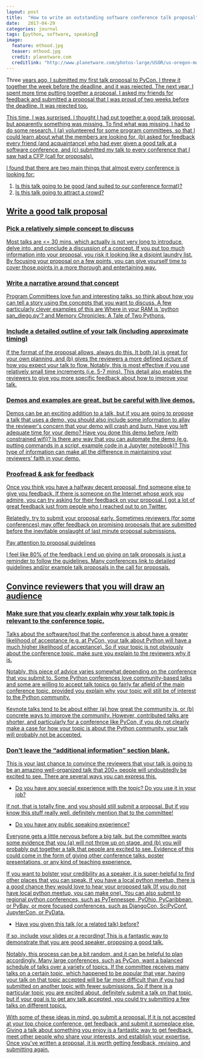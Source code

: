 ```yaml
---
layout: post
title:  "How to write an outstanding software conference talk proposal"
date:   2017-04-29
categories: journal
tags: [python, software, speaking]
image:
  feature: mthood.jpg
  teaser: mthood.jpg
  credit: planetware.com  
  creditlink: "http://www.planetware.com/photos-large/USOR/us-oregon-mount-hood-2.jpg"
---
```


<p class="intro"><span class="dropcap">T</span>hree <a href="http://www.sighpc.org/fellowships">years ago, I submitted my first talk proposal to PyCon. I threw it together the week before the deadline, and it was rejected. The next year, I spent more time putting together a proposal. I asked my friends for feedback and submitted a proposal that I was proud of two weeks before the deadline.  It was rejected too.</p>

This time, I was surprised. I thought I had put together a good talk proposal, but apparently something was missing.  To find what was missing, I had to do some research.  I (a) volunteered for some program committees, so that I could learn about what the members are looking for, (b) asked for feedback every friend (and acquaintance) who had ever given a good talk at a software conference, and (c) submitted my talk to every conference that I saw had a CFP (call for proposals).

I found that there are two main things that almost every conference is looking for:

1. Is this talk going to be good (and suited to our conference format)? 
2. Is this talk going to attract a crowd? 

## Write a good talk proposal

### Pick a relatively simple concept to discuss

Most talks are <= 30 mins, which actually is not very long to introduce, delve into, and conclude a discussion of a concept. If you put too much information into your proposal, you risk it looking like a disjoint laundry list. By focusing your proposal on a few points, you can give yourself time to cover those points in a more thorough and entertaining way.  

### Write a narrative around that concept 

Program Committees love fun and interesting talks, so think about how you can tell a story using the concepts that you want to discuss. A few particularly clever examples of this are Where in your RAM is 'python san_diego.py'? and Memory Chronicles: A Tale of Two Pythons. 
 
### Include a detailed outline of your talk (including approximate timing)

If the format of the proposal allows, always do this. It both (a) is great for your own planning, and (b) gives the reviewers a more defined picture of how you expect your talk to flow. Notably, this is most effective if you use relatively small time increments (i.e. 5-7 mins). This detail also enables the reviewers to give you more specific feedback about how to improve your talk. 

### Demos and examples are great, but be careful with live demos. 

Demos can be an exciting addition to a talk, but if you are going to propose a talk that uses a demo, you should also include some information to allay the reviewer's concern that your demo will crash and burn. Have you left adequate time for your demo? Have you done this demo before (with constrained wifi)? Is there any way that you can automate the demo (e.g. putting commands in a script, example code in a Jupyter notebook)? This type of information can make all the difference in maintaining your reviewers' faith in your demo. 

### Proofread & ask for feedback 

Once you think you have a halfway decent proposal, find someone else to give you feedback. If there is someone on the Internet whose work you admire, you can try asking for their feedback on your proposal. I got a lot of great feedback just from people who I reached out to on Twitter. 

Relatedly, try to submit your proposal early. Sometimes reviewers (for some conferences) may offer feedback on promising proposals that are submitted before the inevitable onslaught of last minute proposal submissions. 

Pay attention to proposal guidelines 

I feel like 80% of the feedback I end up giving on talk proposals is just a reminder to follow the guidelines. Many conferences link to detailed guidelines and/or example talk proposals in the call for proposals. 
 
## Convince reviewers that you will draw an audience 

### Make sure that you clearly explain why your talk topic is relevant to the conference topic.

Talks about the software/tool that the conference is about have a greater likelihood of acceptance (e.g. at PyCon, your talk about Python will have a much higher likelihood of acceptance). So if your topic is not obviously about the conference topic, make sure you explain to the reviewers why it is. 

Notably, this piece of advice varies somewhat depending on the conference that you submit to. Some Python conferences love community-based talks and some are willing to accept talk topics go fairly far afield of the main conference topic, provided you explain why your topic will still be of interest to the Python community. 

Keynote talks tend to be about either (a) how great the community is, or (b) concrete ways to improve the community. However, contributed talks are shorter, and particularly for a conference like PyCon, if you do not clearly make a case for how your topic is about the Python community, your talk will probably not be accepted.  

### Don’t leave the “additional information” section blank. 

This is your last chance to convince the reviewers that your talk is going to be an amazing well-organized talk that 200+ people will undoubtedly be excited to see. There are several ways you can express this. 

- Do you have any special experience with the topic?  Do you use it in your job? 

If not, that is totally fine, and you should still submit a proposal. But if you know this stuff really well, definitely mention that to the committee! 

- Do you have any public speaking experience? 

Everyone gets a little nervous before a big talk, but the committee wants some evidence that you (a) will not throw up on stage, and (b) you will probably put together a talk that people are excited to see.  Evidence of this could come in the form of giving other conference talks, poster presentations, or any kind of teaching experience. 

If you want to bolster your credibility as a speaker, it is super-helpful to find other places that you can speak. If you have a local python meetup, there is a good chance they would love to hear your proposed talk (If you do not have local python meetup, you can make one). You can also submit to regional python conferences, such as PyTennessee, PyOhio, PyCaribbean, or PyBay, or more focused conferences, such as DjangoCon, SciPyConf, JupyterCon, or PyData. 

- Have you given this talk (or a related talk) before? 

If so, include your slides or a recording! This is a fantastic way to demonstrate that you are good speaker, proposing a good talk.

Notably, this process can be a bit random, and it can be helpful to plan accordingly. Many large conferences, such as PyCon, want a balanced schedule of talks over a variety of topics. If the committee receives many talks on a certain topic, which happened to be popular that year, having your talk on that topic accepted will be far more difficult than if you had submitted on another topic with fewer submissions. So if there is a particular topic you are excited about, definitely submit a talk on that topic, but if your goal is to get any talk accepted, you could try submitting a few talks on different topics.  

With some of these ideas in mind, go submit a proposal. If it is not accepted at your top choice conference, get feedback, and submit it someplace else. Giving a talk about something you enjoy is a fantastic way to get feedback, meet other people who share your interests, and establish your expertise. Once you've written a proposal, it is worth getting feedback, revising, and submitting again.  